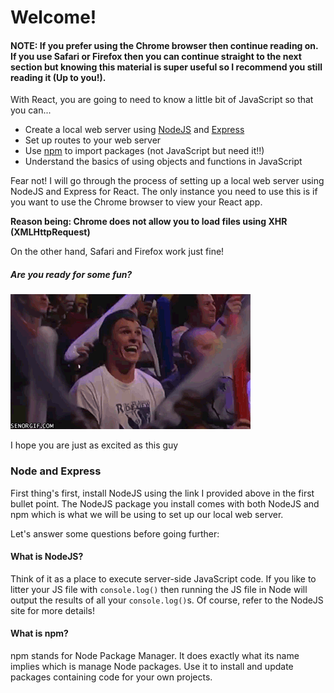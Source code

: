 # Welcome!

#### NOTE: If you prefer using the Chrome browser then continue reading on. If you use Safari or Firefox then you can continue straight to the next section but knowing this material is super useful so I recommend you still reading it (Up to you!).

With React, you are going to need to know a little bit of JavaScript so that you can...
- Create a local web server using [NodeJS](https://nodejs.org/en/) and [Express](http://expressjs.com/)
- Set up routes to your web server
- Use [npm](https://www.npmjs.com/) to import packages (not JavaScript but need it!!)
- Understand the basics of using objects and functions in JavaScript

Fear not! I will go through the process of setting up a local web server using NodeJS and Express for React. The only instance you need to use this is if you want to use the Chrome browser to view your React app.

**Reason being: Chrome does not allow you to load files using XHR (XMLHttpRequest)**

On the other hand, Safari and Firefox work just fine!

##### Are you ready for some fun?
![Excited](images/excited.gif)

I hope you are just as excited as this guy

### Node and Express
First thing's first, install NodeJS using the link I provided above in the first bullet point. The NodeJS package you install comes with both NodeJS and npm which is what we will be using to set up our local web server.

Let's answer some questions before going further:

#### What is NodeJS?
Think of it as a place to execute server-side JavaScript code. If you like to litter your JS file with `console.log()` then running the JS file in Node will output the results of all your `console.log()`s. Of course, refer to the NodeJS site for more details!

#### What is npm?
npm stands for Node Package Manager. It does exactly what its name implies which is manage Node packages. Use it to install and update packages containing code for your own projects.
